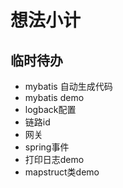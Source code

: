 # 想法小计

## 临时待办
- mybatis 自动生成代码
- mybatis demo
- logback配置
- 链路id
- 网关
- spring事件
- 打印日志demo
- mapstruct类demo